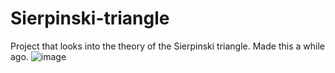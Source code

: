 # Sierpinski-triangle
Project that looks into the theory of the Sierpinski triangle. Made this a while ago. 
![image](https://github.com/JMangoS11/Sierpinski-triangle/assets/91812293/0cd3a27e-5caa-412c-912e-be8770808f38)
